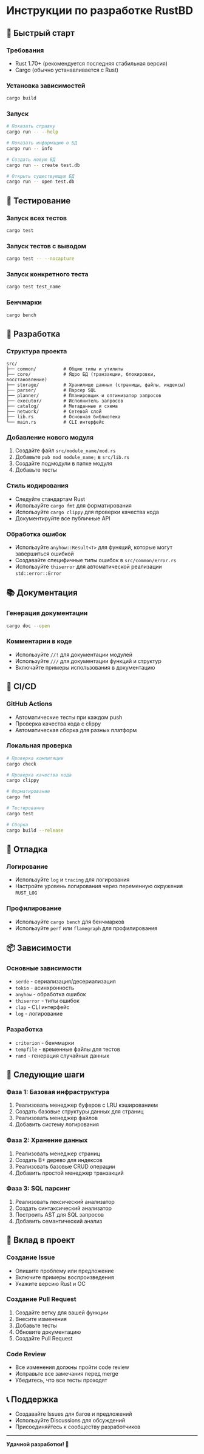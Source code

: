 # Инструкции по разработке RustBD

## 🚀 Быстрый старт

### Требования
- Rust 1.70+ (рекомендуется последняя стабильная версия)
- Cargo (обычно устанавливается с Rust)

### Установка зависимостей
```bash
cargo build
```

### Запуск
```bash
# Показать справку
cargo run -- --help

# Показать информацию о БД
cargo run -- info

# Создать новую БД
cargo run -- create test.db

# Открыть существующую БД
cargo run -- open test.db
```

## 🧪 Тестирование

### Запуск всех тестов
```bash
cargo test
```

### Запуск тестов с выводом
```bash
cargo test -- --nocapture
```

### Запуск конкретного теста
```bash
cargo test test_name
```

### Бенчмарки
```bash
cargo bench
```

## 🔧 Разработка

### Структура проекта
```
src/
├── common/          # Общие типы и утилиты
├── core/            # Ядро БД (транзакции, блокировки, восстановление)
├── storage/         # Хранилище данных (страницы, файлы, индексы)
├── parser/          # Парсер SQL
├── planner/         # Планировщик и оптимизатор запросов
├── executor/        # Исполнитель запросов
├── catalog/         # Метаданные и схема
├── network/         # Сетевой слой
├── lib.rs           # Основная библиотека
└── main.rs          # CLI интерфейс
```

### Добавление нового модуля
1. Создайте файл `src/module_name/mod.rs`
2. Добавьте `pub mod module_name;` в `src/lib.rs`
3. Создайте подмодули в папке модуля
4. Добавьте тесты

### Стиль кодирования
- Следуйте стандартам Rust
- Используйте `cargo fmt` для форматирования
- Используйте `cargo clippy` для проверки качества кода
- Документируйте все публичные API

### Обработка ошибок
- Используйте `anyhow::Result<T>` для функций, которые могут завершиться ошибкой
- Создавайте специфичные типы ошибок в `src/common/error.rs`
- Используйте `thiserror` для автоматической реализации `std::error::Error`

## 📚 Документация

### Генерация документации
```bash
cargo doc --open
```

### Комментарии в коде
- Используйте `//!` для документации модулей
- Используйте `///` для документации функций и структур
- Включайте примеры использования в документацию

## 🚀 CI/CD

### GitHub Actions
- Автоматические тесты при каждом push
- Проверка качества кода с clippy
- Автоматическая сборка для разных платформ

### Локальная проверка
```bash
# Проверка компиляции
cargo check

# Проверка качества кода
cargo clippy

# Форматирование
cargo fmt

# Тестирование
cargo test

# Сборка
cargo build --release
```

## 🐛 Отладка

### Логирование
- Используйте `log` и `tracing` для логирования
- Настройте уровень логирования через переменную окружения `RUST_LOG`

### Профилирование
- Используйте `cargo bench` для бенчмарков
- Используйте `perf` или `flamegraph` для профилирования

## 📦 Зависимости

### Основные зависимости
- `serde` - сериализация/десериализация
- `tokio` - асинхронность
- `anyhow` - обработка ошибок
- `thiserror` - типы ошибок
- `clap` - CLI интерфейс
- `log` - логирование

### Разработка
- `criterion` - бенчмарки
- `tempfile` - временные файлы для тестов
- `rand` - генерация случайных данных

## 🎯 Следующие шаги

### Фаза 1: Базовая инфраструктура
1. Реализовать менеджер буферов с LRU кэшированием
2. Создать базовые структуры данных для страниц
3. Реализовать менеджер файлов
4. Добавить систему логирования

### Фаза 2: Хранение данных
1. Реализовать менеджер страниц
2. Создать B+ дерево для индексов
3. Реализовать базовые CRUD операции
4. Добавить простой менеджер транзакций

### Фаза 3: SQL парсинг
1. Реализовать лексический анализатор
2. Создать синтаксический анализатор
3. Построить AST для SQL запросов
4. Добавить семантический анализ

## 🤝 Вклад в проект

### Создание Issue
- Опишите проблему или предложение
- Включите примеры воспроизведения
- Укажите версию Rust и ОС

### Создание Pull Request
1. Создайте ветку для вашей функции
2. Внесите изменения
3. Добавьте тесты
4. Обновите документацию
5. Создайте Pull Request

### Code Review
- Все изменения должны пройти code review
- Исправьте все замечания перед merge
- Убедитесь, что все тесты проходят

## 📞 Поддержка

- Создавайте Issues для багов и предложений
- Используйте Discussions для обсуждений
- Присоединяйтесь к сообществу разработчиков

---

**Удачной разработки! 🚀**
